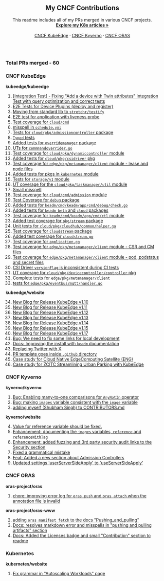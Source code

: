 <div align="center">

  <h2 align="center">My CNCF Contributions</h2>

  <p align="center">
    This readme includes all of my PRs merged in various CNCF projects.
    <br />
    <a href="https://github.com/1Shubham7/Kubernetes-Articles/blob/main/Kubernetes-Articles.md"><strong>Explore my K8s articles »</strong></a>
    <br />
    <br />
    <a href="https://github.com/kubeedge/">CNCF KubeEdge</a>
    ·
    <a href="https://github.com/kyverno/">CNCF Kyverno</a>
    ·
    <a href="https://github.com/oras-project/">CNCF ORAS</a>
  </p>
</div>

<br>
<br>

### Total PRs merged - 60

### CNCF KubeEdge

**kubeedge/kubeedge**

1. [[Integration Test] - Fixing "Add a device with Twin attributes" Integration Test with query optimization and correct tests](https://github.com/kubeedge/kubeedge/pull/6136)
2. [E2E Tests for Device Plugins (deploy and register)](https://github.com/kubeedge/kubeedge/pull/6094)
3. [Moving from standard lib to `stretchr/testify`](https://github.com/kubeedge/kubeedge/pull/5837)
4. [E2E test for application with liveness probe](https://github.com/kubeedge/kubeedge/pull/5741)
5. [Test coverage for `cloud/cmd`](https://github.com/kubeedge/kubeedge/pull/5827)
6. [misspell in `schedule.yml`](https://github.com/kubeedge/kubeedge/pull/5814)
7. [Tests for `cloud/pkg/admissioncontroller` package](https://github.com/kubeedge/kubeedge/pull/5813)
8. [`Typed` tests](https://github.com/kubeedge/kubeedge/pull/5812)
9. [Added tests for `overridemanager` package](https://github.com/kubeedge/kubeedge/pull/5810)
10. [UTs for `commmandoverrider.go`](https://github.com/kubeedge/kubeedge/pull/5809)
11. [Test coverage for `cloud/pkg/dynamiccontroller` module](https://github.com/kubeedge/kubeedge/pull/5803)
12. [Added tests for `cloud/pkg/csidriver` pkg](https://github.com/kubeedge/kubeedge/pull/5795)
13. [Test coverage for `edge/pkg/metamanager/client` module - lease and node files](https://github.com/kubeedge/kubeedge/pull/5780)
14. [Added tests for pkgs in `kubernetes` module](https://github.com/kubeedge/kubeedge/pull/5778)
15. [Tests for `storage/v1` module](https://github.com/kubeedge/kubeedge/pull/5763)
16. [UT coverage for the `cloud/pkg/taskmanager/util` module](https://github.com/kubeedge/kubeedge/pull/5751)
17. [Small misspell](https://github.com/kubeedge/kubeedge/pull/5742)
18. [Test coverage for `cloud/cmd/admission` module](https://github.com/kubeedge/kubeedge/pull/5723)
19. [Test Coverage for `debug` package](https://github.com/kubeedge/kubeedge/pull/5708)
20. [Added tests for `keadm/cmd/keadm/app/cmd/debug/check.go`](https://github.com/kubeedge/kubeedge/pull/5700)
21. [Added tests for `keadm beta` and `cloud` packages](https://github.com/kubeedge/kubeedge/pull/5695)
22. [Test coverage for `keadm/cmd/keadm/app/cmd/ctl` module](https://github.com/kubeedge/kubeedge/pull/5693)
23. [Added test coverage for `pkg/stream` package](https://github.com/kubeedge/kubeedge/pull/5690)
24. [Unit tests for `cloud/pkg/cloudhub/common/helper.go`](https://github.com/kubeedge/kubeedge/pull/5687)
25. [Test coverage for `cloudstream` package](https://github.com/kubeedge/kubeedge/pull/5684)
26. [Added test coverage for `cloudstream.go`](https://github.com/kubeedge/kubeedge/pull/5682)
27. [Test coverage for `application.go`](https://github.com/kubeedge/kubeedge/pull/5675)
28. [Test coverage for `edge/pkg/metamanager/client` module - CSR and CM files](https://github.com/kubeedge/kubeedge/pull/5757)
29. [Test coverage for `edge/pkg/metamanager/client` module - pod, podstatus and secret files](https://github.com/kubeedge/kubeedge/pull/5905)
30. [CSI Driver `versionFlag` is inconsistent during CI tests](https://github.com/kubeedge/kubeedge/pull/5928)
31. [UT coverage for `cloud/pkg/devicecontroller/controller` pkg](https://github.com/kubeedge/kubeedge/pull/5970)
32. [Complete tests for `edge/pkg/metamanager/client`](https://github.com/kubeedge/kubeedge/pull/5926)
33. [tests for `edge/pkg/eventbus/mqtt/handler.go`](https://github.com/kubeedge/kubeedge/pull/6021)

**kubeedge/website**

34. [New Blog for Release KubeEdge v1.10](https://github.com/kubeedge/website/pull/535)
35. [New Blog for Release KubeEdge v1.11](https://github.com/kubeedge/website/pull/538)
36. [New Blog for Release KubeEdge v1.12](https://github.com/kubeedge/website/pull/539)
37. [New Blog for Release KubeEdge v1.13](https://github.com/kubeedge/website/pull/542)
38. [New Blog for Release KubeEdge v1.14](https://github.com/kubeedge/website/pull/541)
39. [New Blog for Release KubeEdge v1.15](https://github.com/kubeedge/website/pull/579)
40. [New Blog for Release KubeEdge v1.17](https://github.com/kubeedge/website/pull/534)
41. [Bug: We need to fix some links for local development](https://github.com/kubeedge/website/pull/567)
42. [Docs: Improving the install with `keadm` documentation](https://github.com/kubeedge/website/pull/544)
43. [Replacing Twitter with X](https://github.com/kubeedge/website/pull/543)
44. [PR template goes inside `.github` directory](https://github.com/kubeedge/website/pull/537)
45. [Case study for Cloud Native EdgeComputing Satellite (ENG)](https://github.com/kubeedge/website/pull/655)
46. [Case study for ZCITC Streamlining Urban Parking with KubeEdge](https://github.com/kubeedge/website/pull/659)
    

### CNCF Kyverno

**kyverno/kyverno**

1. [Bug: Enabling many-to-one comparisons for `AnyNotIn` operator](https://github.com/kyverno/kyverno/pull/9462)
2. [Bug: making `images` variable consistent with the `image` variable](https://github.com/kyverno/kyverno/pull/9147)
3. [adding myself (Shubham Singh) to CONTRIBUTORS.md](https://github.com/kyverno/kyverno/pull/10149)

**kyverno/website**

4. [Value for reference variable should be fixed.](https://github.com/kyverno/website/pull/1176)
5. [Enhancement: documenting the `images` variables, `reference` and `referenceWithTag`](https://github.com/kyverno/website/pull/1162)
6. [Enhancement: added fuzzing and 3rd party security audit links to the Security section](https://github.com/kyverno/website/pull/1111)
7. [Fixed a grammatical mistake](https://github.com/kyverno/website/pull/1108)
8. [Feat: Added a new section about Admission Controllers](https://github.com/kyverno/website/pull/1086)
9. [Updated settings 'userServerSideApply' to 'useServerSideApply'](https://github.com/kyverno/website/pull/1085)

### CNCF ORAS

**oras-project/oras**

1. [chore: improving error log for `oras push` and `oras attach` when the annotation file is invalid](https://github.com/oras-project/oras/pull/1026)

**oras-project/oras-www**

2. [adding `oras manifest fetch` to the docs "Pushing_and_pulling"](https://github.com/oras-project/oras-www/pull/241)
3. [Docs: resolves markdown error and misspells in "pushing and pulling artifacts" section](https://github.com/oras-project/oras-www/pull/230)
4. [Docs: Added the Licenses badge and small "Contribution" section to readme](https://github.com/oras-project/oras-www/pull/214)

### Kubernetes

**kubernetes/website**

1. [Fix grammar in "Autoscaling Workloads" page](https://github.com/kubernetes/website/pull/49935)
